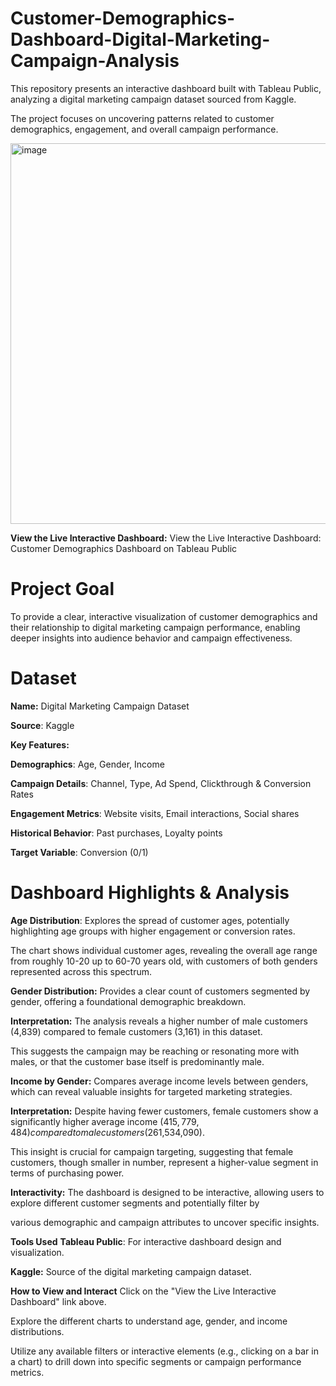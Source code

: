 # Customer-Demographics-Dashboard-Digital-Marketing-Campaign-Analysis


This repository presents an interactive dashboard built with Tableau Public, analyzing a digital marketing campaign dataset sourced from Kaggle. 

The project focuses on uncovering patterns related to customer demographics, engagement, and overall campaign performance.


<img width="752" height="609" alt="image" src="https://github.com/user-attachments/assets/034efa41-9684-4b76-8f12-856c8458cd71" />



**View the Live Interactive Dashboard:**
View the Live Interactive Dashboard:
Customer Demographics Dashboard on Tableau Public

# Project Goal
To provide a clear, interactive visualization of customer demographics and their relationship to digital marketing campaign performance, enabling deeper insights into audience behavior and campaign effectiveness.

# Dataset
**Name:** Digital Marketing Campaign Dataset

**Source**: Kaggle

**Key Features:**

**Demographics**: Age, Gender, Income

**Campaign Details**: Channel, Type, Ad Spend, Clickthrough & Conversion Rates

**Engagement Metrics**: Website visits, Email interactions, Social shares

**Historical Behavior**: Past purchases, Loyalty points

**Target Variable**: Conversion (0/1)


# Dashboard Highlights & Analysis

**Age Distribution**: Explores the spread of customer ages, potentially highlighting age groups with higher engagement or conversion rates. 

The chart shows individual customer ages, revealing the overall age range from roughly 10-20 up to 60-70 years old, with customers of both genders represented across this spectrum.

**Gender Distribution:** Provides a clear count of customers segmented by gender, offering a foundational demographic breakdown.

**Interpretation:** The analysis reveals a higher number of male customers (4,839) compared to female customers (3,161) in this dataset. 

This suggests the campaign may be reaching or resonating more with males, or that the customer base itself is predominantly male.

**Income by Gender:** Compares average income levels between genders, which can reveal valuable insights for targeted marketing strategies.

**Interpretation:** Despite having fewer customers, female customers show a significantly higher average income ($415,779,484) compared to male customers ($261,534,090). 

This insight is crucial for campaign targeting, suggesting that female customers, though smaller in number, represent a higher-value segment in terms of purchasing power.

**Interactivity:** The dashboard is designed to be interactive, allowing users to explore different customer segments and potentially filter by 

various demographic and campaign attributes to uncover specific insights.


**Tools Used**
**Tableau Public**: For interactive dashboard design and visualization.

**Kaggle:** Source of the digital marketing campaign dataset.


**How to View and Interact**
Click on the "View the Live Interactive Dashboard" link above.

Explore the different charts to understand age, gender, and income distributions.

Utilize any available filters or interactive elements (e.g., clicking on a bar in a chart) to drill down into specific segments or campaign performance metrics.
